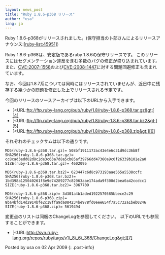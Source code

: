 ```yaml
---
layout: news_post
title: "Ruby 1.8.6-p368 リリース"
author: "usa"
lang: ja
---
```


Ruby
1.8.6-p368がリリースされました。(保守担当の卜部さんによるリリースアナウンス:[\[ruby-list:45951\]][1])

Ruby 1.8.6-p368は、安定版であるruby 1.8.6の保守リリースです。
このリリースにはセグメンテーション違反を含む多数のバグの修正が盛り込まれています。
また、[CVE-2007-1558][2]および[CVE-2008-1447][3]に対する問題回避修正も含まれています。

なお、今回は1.8.7系については同時にはリリースされていませんが、近日中に残存する幾つかの問題を修正した上でリリースされる予定です。

今回のリリースのソースアーカイブは以下のURLから入手できます。

* [&lt;URL:ftp://ftp.ruby-lang.org/pub/ruby/1.8/ruby-1.8.6-p368.tar.gz&gt;][4]
* [&lt;URL:ftp://ftp.ruby-lang.org/pub/ruby/1.8/ruby-1.8.6-p368.tar.bz2&gt;][5]
* [&lt;URL:ftp://ftp.ruby-lang.org/pub/ruby/1.8/ruby-1.8.6-p368.zip&gt;][6]

それぞれのチェックサムは以下の通りです。

    MD5(ruby-1.8.6-p368.tar.gz)= 508bf1911173ac43e4e6c31d9dc36b8f
    SHA256(ruby-1.8.6-p368.tar.gz)= cc8cad3edd02d8c2de3c63a7d8a5cb85af39766dd47360a9c0f26339b101e2a0
    SIZE(ruby-1.8.6-p368.tar.gz)= 4602095

    MD5(ruby-1.8.6-p368.tar.bz2)= 623447c6d8c973193aae565a5538ccfc
    SHA256(ruby-1.8.6-p368.tar.bz2)= 1bd398a125040261f8e9e74289277c82063aae174ada9f300d2bea0a42ccdcc1
    SIZE(ruby-1.8.6-p368.tar.bz2)= 3967709

    MD5(ruby-1.8.6-p368.zip)= 3d301a4b1aded1922570585bbece2c29
    SHA256(ruby-1.8.6-p368.zip)= 8ba4bfd14d2914bfe2c18ffa9da084234be978fd0eee654f7a5c732a1beb0246
    SIZE(ruby-1.8.6-p368.zip)= 5619494

変更点のリストは同梱のChangeLogを参照してください。 以下のURLでも参照することができます。

* [&lt;URL:http://svn.ruby-lang.org/repos/ruby/tags/v1\_8\_6\_368/ChangeLog&gt;][7]

Posted by usa on 02 Apr 2009
{: .post-info}



[1]: http://blade.nagaokaut.ac.jp/cgi-bin/scat.rb/ruby/ruby-list/45951 
[2]: http://cve.mitre.org/cgi-bin/cvename.cgi?name=CVE-2007-1558 
[3]: http://cve.mitre.org/cgi-bin/cvename.cgi?name=CVE-2008-1447 
[4]: ftp://ftp.ruby-lang.org/pub/ruby/1.8/ruby-1.8.6-p368.tar.gz 
[5]: ftp://ftp.ruby-lang.org/pub/ruby/1.8/ruby-1.8.6-p368.tar.bz2 
[6]: ftp://ftp.ruby-lang.org/pub/ruby/1.8/ruby-1.8.6-p368.zip 
[7]: http://svn.ruby-lang.org/repos/ruby/tags/v1_8_6_368/ChangeLog 
